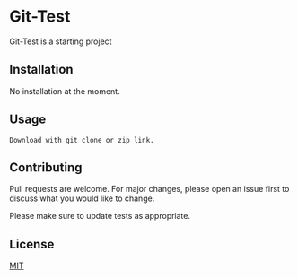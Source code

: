 # Git-Test

Git-Test is a starting project

## Installation

No installation at the moment.

## Usage

```
Download with git clone or zip link.
```

## Contributing
Pull requests are welcome. For major changes, please open an issue first to discuss what you would like to change.

Please make sure to update tests as appropriate.

## License
[MIT](https://choosealicense.com/licenses/mit/)
